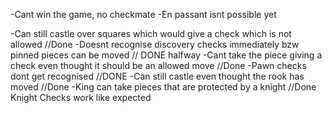 -Cant win the game, no checkmate
-En passant isnt possible yet



-Can still castle over squares which would give a check which is not allowed //Done
-Doesnt recognise discovery checks immediately bzw pinned pieces can be moved // DONE halfway
-Cant take the piece giving a check even thought it should be an allowed move //Done
-Pawn checks dont get recognised //DONE
-Can still castle even thought the rook has moved //Done
-King can take pieces that are protected by a knight //Done Knight Checks work like expected
